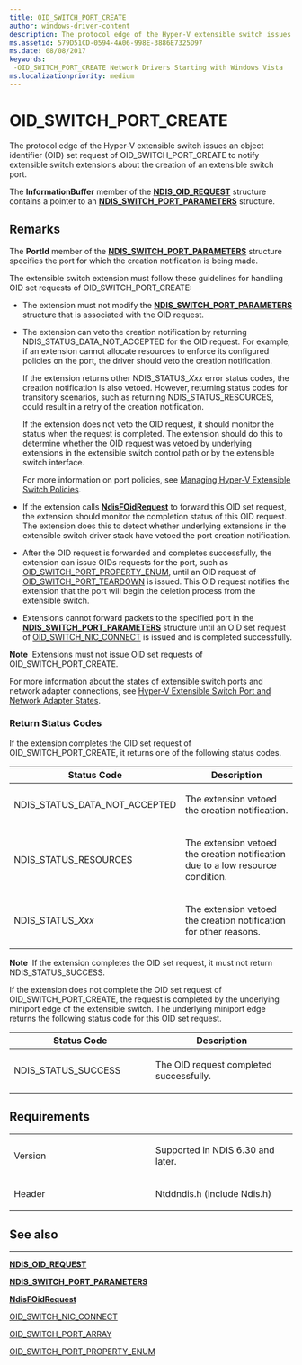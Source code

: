 ```yaml
---
title: OID_SWITCH_PORT_CREATE
author: windows-driver-content
description: The protocol edge of the Hyper-V extensible switch issues an object identifier (OID) set request of OID_SWITCH_PORT_CREATE to notify extensible switch extensions about the creation of an extensible switch port.
ms.assetid: 579D51CD-0594-4A06-998E-3886E7325D97
ms.date: 08/08/2017
keywords: 
 -OID_SWITCH_PORT_CREATE Network Drivers Starting with Windows Vista
ms.localizationpriority: medium
---
```


# OID\_SWITCH\_PORT\_CREATE


The protocol edge of the Hyper-V extensible switch issues an object identifier (OID) set request of OID\_SWITCH\_PORT\_CREATE to notify extensible switch extensions about the creation of an extensible switch port.

The **InformationBuffer** member of the [**NDIS\_OID\_REQUEST**](https://msdn.microsoft.com/library/windows/hardware/ff566710) structure contains a pointer to an [**NDIS\_SWITCH\_PORT\_PARAMETERS**](https://msdn.microsoft.com/library/windows/hardware/hh598229) structure.

Remarks
-------

The **PortId** member of the [**NDIS\_SWITCH\_PORT\_PARAMETERS**](https://msdn.microsoft.com/library/windows/hardware/hh598229) structure specifies the port for which the creation notification is being made.

The extensible switch extension must follow these guidelines for handling OID set requests of OID\_SWITCH\_PORT\_CREATE:

-   The extension must not modify the [**NDIS\_SWITCH\_PORT\_PARAMETERS**](https://msdn.microsoft.com/library/windows/hardware/hh598229) structure that is associated with the OID request.

-   The extension can veto the creation notification by returning NDIS\_STATUS\_DATA\_NOT\_ACCEPTED for the OID request. For example, if an extension cannot allocate resources to enforce its configured policies on the port, the driver should veto the creation notification.

    If the extension returns other NDIS\_STATUS\_*Xxx* error status codes, the creation notification is also vetoed. However, returning status codes for transitory scenarios, such as returning NDIS\_STATUS\_RESOURCES, could result in a retry of the creation notification.

    If the extension does not veto the OID request, it should monitor the status when the request is completed. The extension should do this to determine whether the OID request was vetoed by underlying extensions in the extensible switch control path or by the extensible switch interface.

    For more information on port policies, see [Managing Hyper-V Extensible Switch Policies](https://msdn.microsoft.com/library/windows/hardware/hh598195).

-   If the extension calls [**NdisFOidRequest**](https://msdn.microsoft.com/library/windows/hardware/ff561830) to forward this OID set request, the extension should monitor the completion status of this OID request. The extension does this to detect whether underlying extensions in the extensible switch driver stack have vetoed the port creation notification.

-   After the OID request is forwarded and completes successfully, the extension can issue OIDs requests for the port, such as [OID\_SWITCH\_PORT\_PROPERTY\_ENUM](oid-switch-port-property-enum.md), until an OID request of [OID\_SWITCH\_PORT\_TEARDOWN](oid-switch-port-teardown.md) is issued. This OID request notifies the extension that the port will begin the deletion process from the extensible switch.

-   Extensions cannot forward packets to the specified port in the [**NDIS\_SWITCH\_PORT\_PARAMETERS**](https://msdn.microsoft.com/library/windows/hardware/hh598229) structure until an OID set request of [OID\_SWITCH\_NIC\_CONNECT](oid-switch-nic-connect.md) is issued and is completed successfully.

**Note**  Extensions must not issue OID set requests of OID\_SWITCH\_PORT\_CREATE.

 

For more information about the states of extensible switch ports and network adapter connections, see [Hyper-V Extensible Switch Port and Network Adapter States](https://msdn.microsoft.com/library/windows/hardware/hh598182).

### Return Status Codes

If the extension completes the OID set request of OID\_SWITCH\_PORT\_CREATE, it returns one of the following status codes.

<table>
<colgroup>
<col width="50%" />
<col width="50%" />
</colgroup>
<thead>
<tr class="header">
<th>Status Code</th>
<th>Description</th>
</tr>
</thead>
<tbody>
<tr class="odd">
<td><p>NDIS_STATUS_DATA_NOT_ACCEPTED</p></td>
<td><p>The extension vetoed the creation notification.</p></td>
</tr>
<tr class="even">
<td><p>NDIS_STATUS_RESOURCES</p></td>
<td><p>The extension vetoed the creation notification due to a low resource condition.</p></td>
</tr>
<tr class="odd">
<td><p>NDIS_STATUS_<em>Xxx</em></p></td>
<td><p>The extension vetoed the creation notification for other reasons.</p></td>
</tr>
</tbody>
</table>

 

**Note**  If the extension completes the OID set request, it must not return NDIS\_STATUS\_SUCCESS.

 

If the extension does not complete the OID set request of OID\_SWITCH\_PORT\_CREATE, the request is completed by the underlying miniport edge of the extensible switch. The underlying miniport edge returns the following status code for this OID set request.

<table>
<colgroup>
<col width="50%" />
<col width="50%" />
</colgroup>
<thead>
<tr class="header">
<th>Status Code</th>
<th>Description</th>
</tr>
</thead>
<tbody>
<tr class="odd">
<td><p>NDIS_STATUS_SUCCESS</p></td>
<td><p>The OID request completed successfully.</p></td>
</tr>
</tbody>
</table>

 

Requirements
------------

<table>
<colgroup>
<col width="50%" />
<col width="50%" />
</colgroup>
<tbody>
<tr class="odd">
<td><p>Version</p></td>
<td><p>Supported in NDIS 6.30 and later.</p></td>
</tr>
<tr class="even">
<td><p>Header</p></td>
<td>Ntddndis.h (include Ndis.h)</td>
</tr>
</tbody>
</table>

## See also


****
[**NDIS\_OID\_REQUEST**](https://msdn.microsoft.com/library/windows/hardware/ff566710)

[**NDIS\_SWITCH\_PORT\_PARAMETERS**](https://msdn.microsoft.com/library/windows/hardware/hh598229)

[**NdisFOidRequest**](https://msdn.microsoft.com/library/windows/hardware/ff561830)

[OID\_SWITCH\_NIC\_CONNECT](oid-switch-nic-connect.md)

[OID\_SWITCH\_PORT\_ARRAY](oid-switch-port-array.md)

[OID\_SWITCH\_PORT\_PROPERTY\_ENUM](oid-switch-port-property-enum.md)

 

 




